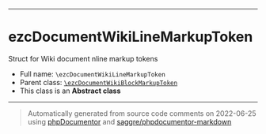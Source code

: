 ***

# ezcDocumentWikiLineMarkupToken

Struct for Wiki document nline markup tokens

* Full name: `\ezcDocumentWikiLineMarkupToken`
* Parent class: [`\ezcDocumentWikiBlockMarkupToken`](./ezcDocumentWikiBlockMarkupToken.md)
* This class is an **Abstract class**

***
> Automatically generated from source code comments on 2022-06-25 using [phpDocumentor](http://www.phpdoc.org/) and [saggre/phpdocumentor-markdown](https://github.com/Saggre/phpDocumentor-markdown)
